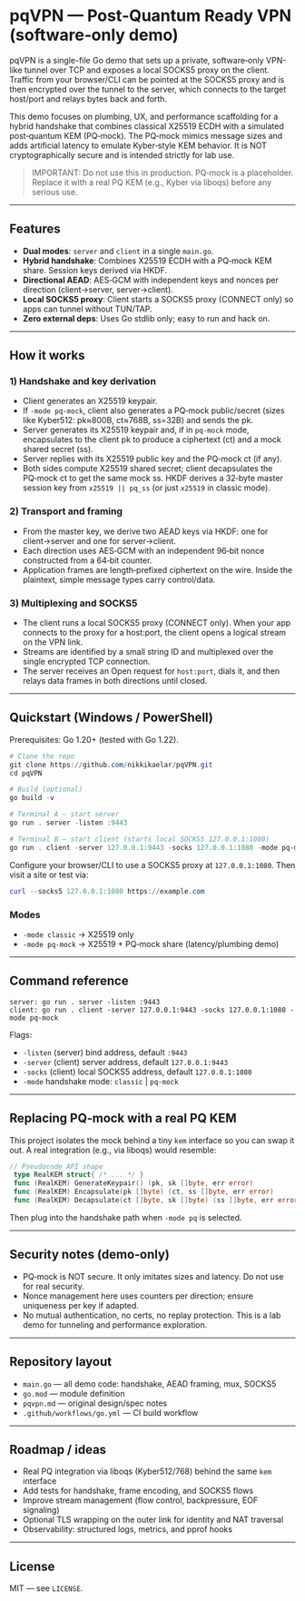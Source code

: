 # pqVPN — Post‑Quantum Ready VPN (software‑only demo)

pqVPN is a single-file Go demo that sets up a private, software‑only VPN-like tunnel over TCP and exposes a local SOCKS5 proxy on the client. Traffic from your browser/CLI can be pointed at the SOCKS5 proxy and is then encrypted over the tunnel to the server, which connects to the target host/port and relays bytes back and forth.

This demo focuses on plumbing, UX, and performance scaffolding for a hybrid handshake that combines classical X25519 ECDH with a simulated post‑quantum KEM (PQ‑mock). The PQ‑mock mimics message sizes and adds artificial latency to emulate Kyber‑style KEM behavior. It is NOT cryptographically secure and is intended strictly for lab use.

> IMPORTANT: Do not use this in production. PQ‑mock is a placeholder. Replace it with a real PQ KEM (e.g., Kyber via liboqs) before any serious use.

---

## Features

- **Dual modes**: `server` and `client` in a single `main.go`.
- **Hybrid handshake**: Combines X25519 ECDH with a PQ‑mock KEM share. Session keys derived via HKDF.
- **Directional AEAD**: AES‑GCM with independent keys and nonces per direction (client→server, server→client).
- **Local SOCKS5 proxy**: Client starts a SOCKS5 proxy (CONNECT only) so apps can tunnel without TUN/TAP.
- **Zero external deps**: Uses Go stdlib only; easy to run and hack on.

---

## How it works

### 1) Handshake and key derivation
- Client generates an X25519 keypair.
- If `-mode pq-mock`, client also generates a PQ‑mock public/secret (sizes like Kyber512: pk≈800B, ct≈768B, ss=32B) and sends the pk.
- Server generates its X25519 keypair and, if in `pq-mock` mode, encapsulates to the client pk to produce a ciphertext (ct) and a mock shared secret (ss).
- Server replies with its X25519 public key and the PQ‑mock ct (if any).
- Both sides compute X25519 shared secret; client decapsulates the PQ‑mock ct to get the same mock ss. HKDF derives a 32‑byte master session key from `x25519 || pq_ss` (or just `x25519` in classic mode).

### 2) Transport and framing
- From the master key, we derive two AEAD keys via HKDF: one for client→server and one for server→client.
- Each direction uses AES‑GCM with an independent 96‑bit nonce constructed from a 64‑bit counter.
- Application frames are length‑prefixed ciphertext on the wire. Inside the plaintext, simple message types carry control/data.

### 3) Multiplexing and SOCKS5
- The client runs a local SOCKS5 proxy (CONNECT only). When your app connects to the proxy for a host:port, the client opens a logical stream on the VPN link.
- Streams are identified by a small string ID and multiplexed over the single encrypted TCP connection.
- The server receives an Open request for `host:port`, dials it, and then relays data frames in both directions until closed.

---

## Quickstart (Windows / PowerShell)

Prerequisites: Go 1.20+ (tested with Go 1.22).

```powershell
# Clone the repo
git clone https://github.com/nikkikaelar/pqVPN.git
cd pqVPN

# Build (optional)
go build -v

# Terminal A — start server
go run . server -listen :9443

# Terminal B — start client (starts local SOCKS5 127.0.0.1:1080)
go run . client -server 127.0.0.1:9443 -socks 127.0.0.1:1080 -mode pq-mock
```

Configure your browser/CLI to use a SOCKS5 proxy at `127.0.0.1:1080`. Then visit a site or test via:

```powershell
curl --socks5 127.0.0.1:1080 https://example.com
```

### Modes
- `-mode classic`  → X25519 only
- `-mode pq-mock`  → X25519 + PQ‑mock share (latency/plumbing demo)

---

## Command reference

```text
server: go run . server -listen :9443
client: go run . client -server 127.0.0.1:9443 -socks 127.0.0.1:1080 -mode pq-mock
```

Flags:
- `-listen`   (server) bind address, default `:9443`
- `-server`   (client) server address, default `127.0.0.1:9443`
- `-socks`    (client) local SOCKS5 address, default `127.0.0.1:1080`
- `-mode`     handshake mode: `classic` | `pq-mock`

---

## Replacing PQ‑mock with a real PQ KEM

This project isolates the mock behind a tiny `kem` interface so you can swap it out. A real integration (e.g., via liboqs) would resemble:

```go
// Pseudocode API shape
 type RealKEM struct{ /* ... */ }
 func (RealKEM) GenerateKeypair() (pk, sk []byte, err error)
 func (RealKEM) Encapsulate(pk []byte) (ct, ss []byte, err error)
 func (RealKEM) Decapsulate(ct []byte, sk []byte) (ss []byte, err error)
```

Then plug into the handshake path when `-mode pq` is selected.

---

## Security notes (demo‑only)

- PQ‑mock is NOT secure. It only imitates sizes and latency. Do not use for real security.
- Nonce management here uses counters per direction; ensure uniqueness per key if adapted.
- No mutual authentication, no certs, no replay protection. This is a lab demo for tunneling and performance exploration.

---

## Repository layout

- `main.go` — all demo code: handshake, AEAD framing, mux, SOCKS5
- `go.mod` — module definition
- `pqvpn.md` — original design/spec notes
- `.github/workflows/go.yml` — CI build workflow

---

## Roadmap / ideas

- Real PQ integration via liboqs (Kyber512/768) behind the same `kem` interface
- Add tests for handshake, frame encoding, and SOCKS5 flows
- Improve stream management (flow control, backpressure, EOF signaling)
- Optional TLS wrapping on the outer link for identity and NAT traversal
- Observability: structured logs, metrics, and pprof hooks

---

## License

MIT — see `LICENSE`.
